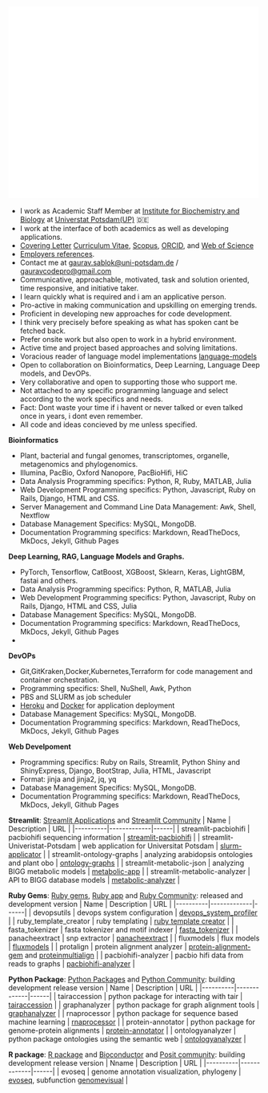 <p align="left"><img src="/github-metrics.svg" alt="Metrics" width="500"></p>

- I work as Academic Staff Member at [Institute for Biochemistry and Biology](https://www.uni-potsdam.de/en/ibb-bioinformatik/members/gaurav-sablok) at [Universtat Potsdam(UP)](https://www.uni-potsdam.de/de/) :de: 
- I work at the interface of both academics as well as developing applications.
- [Covering Letter](https://drive.google.com/file/d/1uGG3JZ9TlD1VytRy9DWMElfo0_n-xUo3/view?usp=sharing) [Curriculum Vitae](https://drive.google.com/file/d/1P9BUeprHiRCU1u31O8zIPil47m1Te-AP/view?usp=sharing), [Scopus](https://www.scopus.com/authid/detail.uri?authorId=36633064300), [ORCID](https://orcid.org/0000-0002-4157-9405), and [Web of Science](https://www.webofscience.com/wos/author/record/C-5940-2014)
- [Employers references](https://drive.google.com/file/d/18rUaXpZDNzblcL3txNppogiBhNvIjZVv/view?usp=sharing).
- Contact me at [gaurav.sablok@uni-potsdam.de](mailto:gaurav.sablok@uni-potsdam.de) / [gauravcodepro@gmail.com](mailto:gauravcodepro@gmail.com)
- Communicative, approachable, motivated, task and solution oriented, time responsive, and initiative taker.
- I learn quickly what is required and i am an applicative person.
- Pro-active in making communication and upskilling on emerging trends.
- Proficient in developing new approaches for code development.
- I think very precisely before speaking as what has spoken cant be fetched back.
- Prefer onsite work but also open to work in a hybrid environment.
- Active time and project based approaches and solving limitations.
- Voracious reader of language model implementations [language-models](https://paperswithcode.com/) 
- Open to collaboration on Bioinformatics, Deep Learning, Language Deep models, and DevOPs.
- Very collaborative and open to supporting those who support me.
- Not attached to any specific programming language and select according to the work specifics and needs.
- Fact: Dont waste your time if i havent or never talked or even talked once in years, i dont even remember.
- All code and ideas concieved by me unless specified.

**Bioinformatics**
- Plant, bacterial and fungal genomes, transcriptomes, organelle, metagenomics and phylogenomics.
- Illumina, PacBio, Oxford Nanopore, PacBioHifi, HiC
- Data Analysis Programming specifics: Python, R, Ruby, MATLAB, Julia
- Web Development Programming specifics: Python, Javascript, Ruby on Rails, Django, HTML and CSS.
- Server Management and Command Line Data Management: Awk, Shell, Nextflow
- Database Management Specifics: MySQL, MongoDB.
- Documentation Programming specifics: Markdown, ReadTheDocs, MkDocs, Jekyll, Github Pages
  
**Deep Learning, RAG, Language Models and Graphs.**
- PyTorch, Tensorflow, CatBoost, XGBoost, Sklearn, Keras, LightGBM, fastai and others. 
- Data Analysis Programming specifics: Python, R, MATLAB, Julia
- Web Development Programming specifics: Python, Javascript, Ruby on Rails, Django, HTML and CSS, Julia
- Database Management Specifics: MySQL, MongoDB.
- Documentation Programming specifics: Markdown, ReadTheDocs, MkDocs, Jekyll, Github Pages
- 
**DevOPs**
- Git,GitKraken,Docker,Kubernetes,Terraform for code management and container orchestration.
- Programming specifics: Shell, NuShell, Awk, Python
- PBS and SLURM as job scheduler
- [Heroku](https://devcenter.heroku.com/) and [Docker](https://hub.docker.com/u/gauravcodepro) for application deployment
- Database Management Specifics: MySQL, MongoDB.
- Documentation Programming specifics: Markdown, ReadTheDocs, MkDocs, Jekyll, Github Pages

**Web Develpoment**
- Programming specifics: Ruby on Rails, Streamlit, Python Shiny and ShinyExpress, Django, BootStrap, Julia, HTML, Javascript
- Format: jinja and jinja2, jq, yq
- Database Management Specifics: MySQL, MongoDB.
- Documentation Programming specifics: Markdown, ReadTheDocs, MkDocs, Jekyll, Github Pages

**Streamlit**: [Streamlit Applications](https://streamlit.io/) and [Streamlit Community](https://discuss.streamlit.io/) 
| Name | Description | URL |
|----------|-------------|------|
| streamlit-pacbiohifi | pacbiohifi sequencing information | [streamlit-pacbiohifi](https://pacbiohifi.streamlit.app/) |
| streamlit-Univeristat-Potsdam | web application for Universitat Potsdam | [slurm-applicator](https://sup-application.streamlit.app/) |
| streamlit-ontology-graphs | analyzing arabidopsis ontologies and plant obo | [ontology-graphs](https://app-arabidopsis-ontology-graphs.streamlit.app/) |
| streamlit-metabolic-json | analyzing BIGG metabolic models | [metabolic-app](https://metabolic-json-modelling.streamlit.app/) |
| streamlit-metabolic-analyzer | API to BIGG database models | [metabolic-analyzer](https://github.com/gauravcodepro/streamlit-BIGG-metabolic-analyzer) |

**Ruby Gems**: [Ruby gems](https://rubygems.org/profiles/gauravcodepro), [Ruby app](https://www.ruby-forum.com/) and [Ruby Community](https://www.ruby-forum.com/): released and development version 
| Name | Description | URL |
|----------|-------------|------|
| devopsutils | devops system configuration | [devops_system_profiler](https://github.com/gauravcodepro/devops-system) |
| ruby_template_creator | ruby templating  | [ruby template creator](https://github.com/gauravcodepro/ruby_gem_creator) |
| fasta_tokenizer | fasta tokenizer and motif indexer | [fasta_tokenizer](https://github.com/gauravcodepro/pacbiohifi-motif-scanner) |
| panacheextract | snp extractor | [panacheextract](https://rubygems.org/gems/panacheextract) |
| fluxmodels | flux models | [fluxmodels](https://github.com/gauravcodepro/flux-models-ruby) |
| protalign | protein alignment analyzer | [protein-alignment-gem](https://github.com/gauravcodepro/proteinalignment-annotation-gem) and [proteinmultialign](https://github.com/gauravcodepro/protein-multialign-gem) |
| pacbiohifi-analyzer | pacbio hifi data from reads to graphs | [pacbiohifi-analyzer](https://github.com/gauravcodepro/pacbiohifi-analyzer) |

**Python Package**: [Python Packages](https://pypi.org/user/gauravcodepro/) and [Python Community](https://www.python.org/community/): building development release version 
| Name | Description | URL |
|----------|-------------|------|
| tairaccession |  python package for interacting with tair | [tairaccession](https://github.com/gauravcodepro/tairaccession) |
| graphanalyzer | python package for graph alignment tools | [graphanalyzer](https://github.com/gauravcodepro/graphanalyzer) |
| rnaprocessor | python package for sequence based machine learning | [rnaprocessor](https://github.com/gauravcodepro/rnaprocessor) |
| protein-annotator | python package for genome-protein alignments | [protein-annotator](https://github.com/gauravcodepro/protein-annotator) |
| ontologyanalyzer | python package ontologies using the semantic web | [ontologyanalyzer](https://github.com/gauravcodeproontologyanalyzer) |

**R package**: [R package](https://cran.r-project.org/web/packages/) and [Bioconductor](https://bioconductor.org/) and [Posit community](https://forum.posit.co/): building development release version 
| Nname | Description | URL |
|----------|-------------|------|
| evoseq |  genome annotation visualization, phylogeny | [evoseq](https://github.com/gauravcodepro/evoseq-genome-informatics), subfunction [genomevisual](https://github.com/gauravcodepro/genome-annotation-visualizer) |
